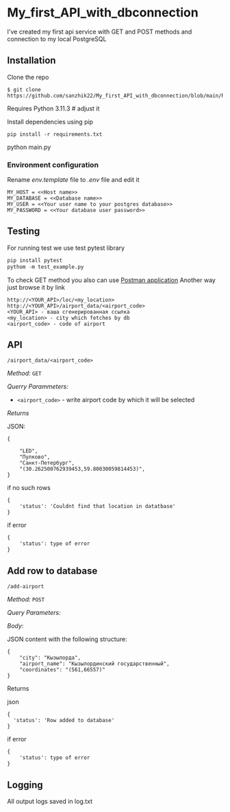 # My_first_API_with_dbconnection

I've created my first api service with GET and POST methods and connection to my local PostgreSQL 

## Installation
Clone the repo
```
$ git clone https://github.com/sanzhik22/My_first_API_with_dbconnection/blob/main/README.md
```
Requires Python 3.11.3 # adjust it

Install dependencies using pip


```
pip install -r requirements.txt
```
python main.py
### Environment configuration
Rename *env.template* file to *.env* file and edit it 
```
MY_HOST = <<Host name>>
MY_DATABASE = <<Database name>>
MY_USER = <<Your user name to your postgres database>>
MY_PASSWORD = <<Your database user password>>
```

## Testing
For running test we use test pytest library
```python
pip install pytest
pythom -m test_example.py
```

To check GET method you also can use [Postman application](https://web.postman.co/workspace/test_workspace~9296645f-ffb9-4f4f-885c-f3b0b6f2e94f/overview)
Another way just browse it by link
```
http://<YOUR_API>/loc/<my_location> 
http://<YOUR_API>/airport_data/<airport_code>
<YOUR_API> - ваша сгенерированная ссылка
<my_location> - city which fetches by db
<airport_code> - code of airport 
```

## API 
`/airport_data/<airport_code>`

*Method:* `GET`

*Querry Parammeters:*

 - `<airport_code>` - write airport code by which it will be selected

 *Returns*

JSON:

```
{
    
    "LED",
    "Пулково",
    "Санкт-Петербург",
    "(30.262500762939453,59.80030059814453)",
}
```
if no such rows

```
{
    'status': 'Couldnt find that location in datatbase'
}
```

if error 
```
{
    'status': type of error
}
```
## Add row to database

`/add-airport`

*Method:* `POST`

*Query Parameters:*

*Body:*

JSON content with the following structure:

```
{
    "city": "Кызылорда",
    "airport_name": "Кызылординский государственный",
    "coordinates": "(561,66557)"
}
```
Returns

json
```
{
  'status': 'Row added to database'
}
```
if error
```
{
    'status': type of error
}
```

## Logging 
All output logs saved in log.txt